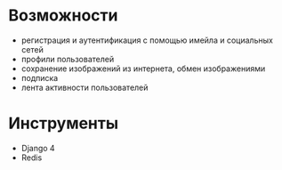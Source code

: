 # Возможности

- регистрация и аутентификация с помощью имейла и социальных сетей
- профили пользователей
- сохранение изображений из интернета, обмен изображениями
- подписка
- лента активности пользователей


# Инструменты

- Django 4
- Redis    